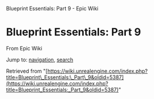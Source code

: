 Blueprint Essentials: Part 9 - Epic Wiki             

Blueprint Essentials: Part 9
============================

From Epic Wiki

Jump to: [navigation](#mw-navigation), [search](#p-search)

Retrieved from "[https://wiki.unrealengine.com/index.php?title=Blueprint\_Essentials:\_Part\_9&oldid=5387](https://wiki.unrealengine.com/index.php?title=Blueprint_Essentials:_Part_9&oldid=5387)"